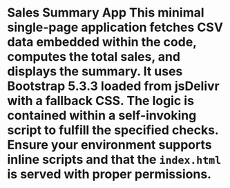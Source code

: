 # Sales Summary App This minimal single-page application fetches CSV data embedded within the code, computes the total sales, and displays the summary. It uses Bootstrap 5.3.3 loaded from jsDelivr with a fallback CSS. The logic is contained within a self-invoking script to fulfill the specified checks. Ensure your environment supports inline scripts and that the `index.html` is served with proper permissions.